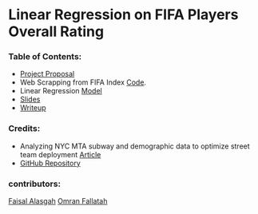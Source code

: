 # Linear Regression on FIFA Players Overall Rating

<!--TODO add summary -->

### Table of Contents:

-   [Project Proposal](Proposal.ipynb)
-   Web Scrapping from FIFA Index [Code](FIFA_Web_Scrapping.py).
-   Linear Regression [Model](Linear_Regression_Model.ipynb)
-   [Slides](Presentation.pdf)
-   [Writeup](Project_Writeup.md)

### Credits:

-   Analyzing NYC MTA subway and demographic data to optimize street team deployment [Article](https://medium.com/@cipher813/analyzing-nyc-subway-and-demographic-data-to-optimize-street-team-deployment-2614522bd83e)
-   [GitHub Repository](https://github.com/cipher813/street_team_optimize)

### contributors:

[Faisal Alasgah](https://github.com/FaisalAlasgah)
[Omran Fallatah](https://github.com/omran302)
